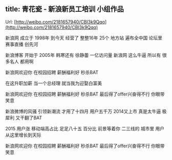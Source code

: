 title: 青花瓷 - 新浪新员工培训 小组作品
---

Url: [http://weibo.com/2181657940/CBI3k9Qqq](http://weibo.com/2181657940/CBI3k9Qqq)

新浪网 成立于 1998年
到今天 经营了 整整16年
25个 地方站 遍布全中国
论坛里 赛事直播 创先河

新浪博客 开始于 2005年
韩寒还有 徐静蕾 一亿访问量
新浪网 这么牛逼
所以有 很多名人 都用啊

新浪网欢迎你 在校园招聘
薪酬福利好 秒杀BAT

在这升职加薪 当一个总经理
就当我为迎娶白富美

新浪网欢迎你 在校园招聘
薪酬福利好 秒杀BAT
最后得了offer兴奋得不行 你眼带笑意

新浪微博的风骚 引领新潮流
才用了十四月 用户五千万
2014又上市 真是太牛逼
极犀利 又干翻了BAT

2015 用户涨 移动端高占比
足足八十五 百分比 前景等着你
二三线的 城市里
用户从这里增长到天际

新浪网欢迎你 在校园招聘
薪酬福利好 秒杀BAT
最后得了offer兴奋得不行 你眼带笑意

